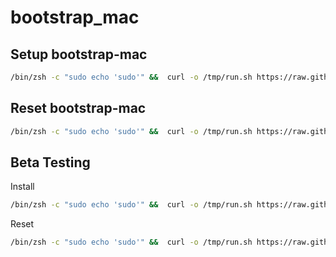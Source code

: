 # bootstrap_mac

## Setup bootstrap-mac

``` bash
/bin/zsh -c "sudo echo 'sudo'" &&  curl -o /tmp/run.sh https://raw.githubusercontent.com/purplejay-io/bootstrap-mac/main/run.sh && chmod +x /tmp/run.sh && caffeinate -d /tmp/run.sh install
```

## Reset bootstrap-mac
``` bash
/bin/zsh -c "sudo echo 'sudo'" &&  curl -o /tmp/run.sh https://raw.githubusercontent.com/purplejay-io/bootstrap-mac/main/run.sh && chmod +x /tmp/run.sh && caffeinate -d /tmp/run.sh reset
```

## Beta Testing

Install
``` bash
/bin/zsh -c "sudo echo 'sudo'" &&  curl -o /tmp/run.sh https://raw.githubusercontent.com/purplejay-io/bootstrap-mac/beta/run.sh && chmod +x /tmp/run.sh && caffeinate -d /tmp/run.sh install
```

Reset
``` bash
/bin/zsh -c "sudo echo 'sudo'" &&  curl -o /tmp/run.sh https://raw.githubusercontent.com/purplejay-io/bootstrap-mac/beta/run.sh && chmod +x /tmp/run.sh && caffeinate -d /tmp/run.sh reset
```